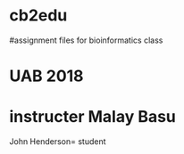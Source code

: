 # cb2edu
#assignment files for bioinformatics class 
# UAB 2018
# instructer Malay Basu
John Henderson= student
